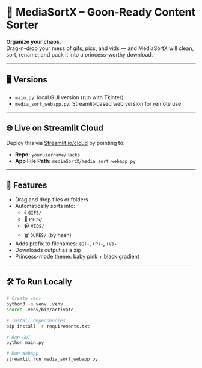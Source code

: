 # 👑 MediaSortX – Goon-Ready Content Sorter

**Organize your chaos.**  
Drag-n-drop your mess of gifs, pics, and vids — and MediaSortX will clean, sort, rename, and pack it into a princess-worthy download.

---

## 🖥️ Versions

- `main.py`: local GUI version (run with Tkinter)
- `media_sort_webapp.py`: Streamlit-based web version for remote use

---

## 🌐 Live on Streamlit Cloud

Deploy this via [Streamlit.io/cloud](https://streamlit.io/cloud) by pointing to:

- **Repo:** `yourusername/Hacks`
- **App File Path:** `mediaSortX/media_sort_webapp.py`

---

## 💖 Features

- Drag and drop files or folders
- Automatically sorts into:
  - 🌀 `GIFS/`
  - 📸 `PICS/`
  - 📹 `VIDS/`
  - 🗑 `DUPES/` (by hash)
- Adds prefix to filenames: `(G)-`, `(P)-`, `(V)-`
- Downloads output as a zip
- Princess-mode theme: baby pink + black gradient

---

## 🛠️ To Run Locally

```bash
# Create venv
python3 -m venv .venv
source .venv/bin/activate

# Install dependencies
pip install -r requirements.txt

# Run GUI
python main.py

# Run WebApp
streamlit run media_sort_webapp.py